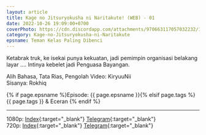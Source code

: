 ```yaml
---
layout: article
title: Kage no Jitsuryokusha ni Naritakute! (WEB) - 01
date: 2022-10-26 19:09:00+0700
coverPhoto: https://cdn.discordapp.com/attachments/970663117057032232/1034801461755920455/mpv-shot0159.jpg
category: Kage-no-Jitsuryokusha-ni-Naritakute
epsname: Teman Kelas Paling Dibenci
---
```


Ketabrak truk, ke isekai punya kekuatan, jadi pemimpin organisasi belakang layar .... Intinya kebelet jadi Penguasa Bayangan.

Alih Bahasa, Tata Rias, Pengolah Video: KiryuuNii<br>
Sisanya: Rokhiq


{% if page.epsname %}Episode: {{ page.epsname }}{% elsif page.tags %}{{ page.tags }} & Eceran {% endif %}

---
1080p: [Index](https://proyek.a-1ddl.workers.dev/0:/Musim%20Gugur%202022/%5BWEB%5D/%5BA-1%5D%20Kage%20no%20Jitsuryokusha%20ni%20Naritakute!%20%5BWEB%5D%5B1080p%20AAC%5D/%5BA-1%5D%20Kage%20no%20Jitsuryokusha%20ni%20Naritakute!%20-%2001%20%5BWEB%5D%5B1080p%20AAC%5D%5B7DDA9891%5D.mkv){:target="_blank"} [Telegram](https://t.me/a1fansubweeklies/150){:target="_blank"}<br>
720p: [Index](https://proyek.a-1ddl.workers.dev/0:/Musim%20Gugur%202022/%5BWEB%5D/%5BA-1%5D%20Kage%20no%20Jitsuryokusha%20ni%20Naritakute!%20%5BWEB%5D%5B720p%20AAC%5D/%5BA-1%5D%20Kage%20no%20Jitsuryokusha%20ni%20Naritakute!%20-%2001%20%5BWEB%5D%5B720p%20AAC%5D%5BEB2AE90E%5D.mkv){:target="_blank"} [Telegram](https://t.me/a1fansubweeklies/151){:target="_blank"}
